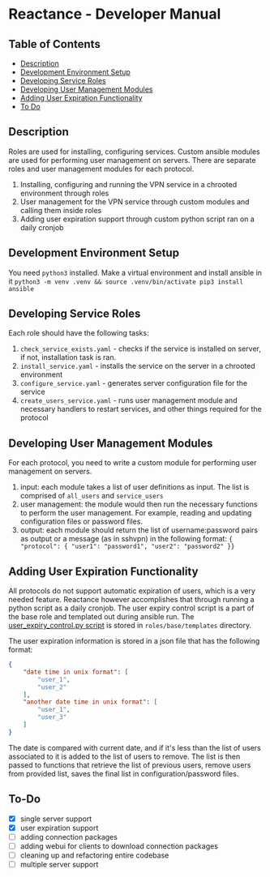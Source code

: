# Reactance - Developer Manual

## Table of Contents
- [Description](#description)
- [Development Environment Setup](#development-environment-setup)
- [Developing Service Roles](#developing-service-roles)
- [Developing User Management Modules](#developing-user-management-modules)
- [Adding User Expiration Functionality](#adding-user-expiration-functionality)
- [To Do](#to-do)

## Description
Roles are used for installing, configuring services. Custom ansible modules are used for performing user management on servers. There are separate roles and user management modules for each protocol.

1. Installing, configuring and running the VPN service in a chrooted environment through roles
2. User management for the VPN service through custom modules and calling them inside roles
3. Adding user expiration support through custom python script ran on a daily cronjob

## Development Environment Setup
You need `python3` installed. Make a virtual environment and install ansible in it `python3 -m venv .venv && source .venv/bin/activate pip3 install ansible`

## Developing Service Roles
Each role should have the following tasks:
1. `check_service_exists.yaml` - checks if the service is installed on server, if not, installation task is ran.
2. `install_service.yaml` - installs the service on the server in a chrooted environment
3. `configure_service.yaml` - generates server configuration file for the service
4. `create_users_service.yaml` - runs user management module
and necessary handlers to restart services, and other things required for the protocol

## Developing User Management Modules
For each protocol, you need to write a custom module for performing user management on servers.

1. input: each module takes a list of user definitions as input. The list is comprised of `all_users` and `service_users`
2. user management: the module would then run the necessary functions to perform the user management. For example, reading and updating configuration files or password files.
3. output: each module should return the list of username:password pairs as output or a message (as in sshvpn) in the following format: `{ "protocol": { "user1": "password1", "user2": "password2" }}`

## Adding User Expiration Functionality
All protocols do not support automatic expiration of users, which is a very needed feature. Reactance however accomplishes that through running a python script as a daily cronjob. The user expiry control script is a part of the base role and templated out during ansible run. The [user_expiry_control.py script](roles/base/templates/user_expiry_control.py.j2) is stored in `roles/base/templates` directory. 

The user expiration information is stored in a json file that has the following format:
```json
{
    "date time in unix format": [
        "user_1",
        "user_2"
    ],
    "another date time in unix format": [
        "user_1",
        "user_3"
    ]
}

```
The date is compared with current date, and if it's less than the list of users associated to it is added to the list of users to remove. The list is then passed to functions that retrieve the list of previous users, remove users from provided list, saves the final list in configuration/password files.

## To-Do
- [X] single server support
- [x] user expiration support
- [ ] adding connection packages
- [ ] adding webui for clients to download connection packages
- [ ] cleaning up and refactoring entire codebase
- [ ] multiple server support
